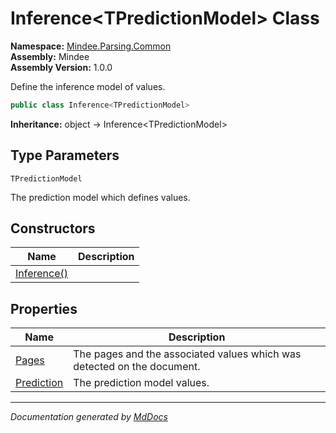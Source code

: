 ﻿<!--  
  <auto-generated>   
    The contents of this file were generated by a tool.  
    Changes to this file may be list if the file is regenerated  
  </auto-generated>   
-->

# Inference\<TPredictionModel\> Class

**Namespace:** [Mindee.Parsing.Common](../index.md)  
**Assembly:** Mindee  
**Assembly Version:** 1.0.0

Define the inference model of values.

```csharp
public class Inference<TPredictionModel>
```

**Inheritance:** object → Inference\<TPredictionModel\>

## Type Parameters

`TPredictionModel`

The prediction model which defines values.

## Constructors

| Name                                 | Description |
| ------------------------------------ | ----------- |
| [Inference()](constructors/index.md) |             |

## Properties

| Name                                   | Description                                                             |
| -------------------------------------- | ----------------------------------------------------------------------- |
| [Pages](properties/Pages.md)           | The pages and the associated values which was detected on the document. |
| [Prediction](properties/Prediction.md) | The prediction model values.                                            |

___

*Documentation generated by [MdDocs](https://github.com/ap0llo/mddocs)*
